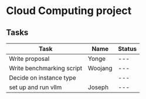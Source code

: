 # Cloud Computing project

## Tasks
| Task                                        | Name        | Status |
| ------------------------------------------- | ----------- | ------ |
| Write proposal                              | Yonge       | ---    |
| Write benchmarking script                   | Woojang     | ---    |
| Decide on instance type                     |             | ---    |
| set up and run vllm                         | Joseph      | ---    |